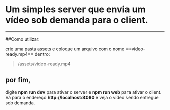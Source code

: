 # Um simples server que envia um vídeo sob demanda para o client. 
---
##Como utilizar:

crie uma pasta assets e coloque um arquivo com o nome ==video-ready.mp4== dentro:
>/assets/video-ready.mp4

## por fim,

digite **npm run dev** para ativar o server e **npm run web** para ativar o client. Vá para o endereço **http://localhost:8080** e veja o vídeo sendo entregue sob demanda.
